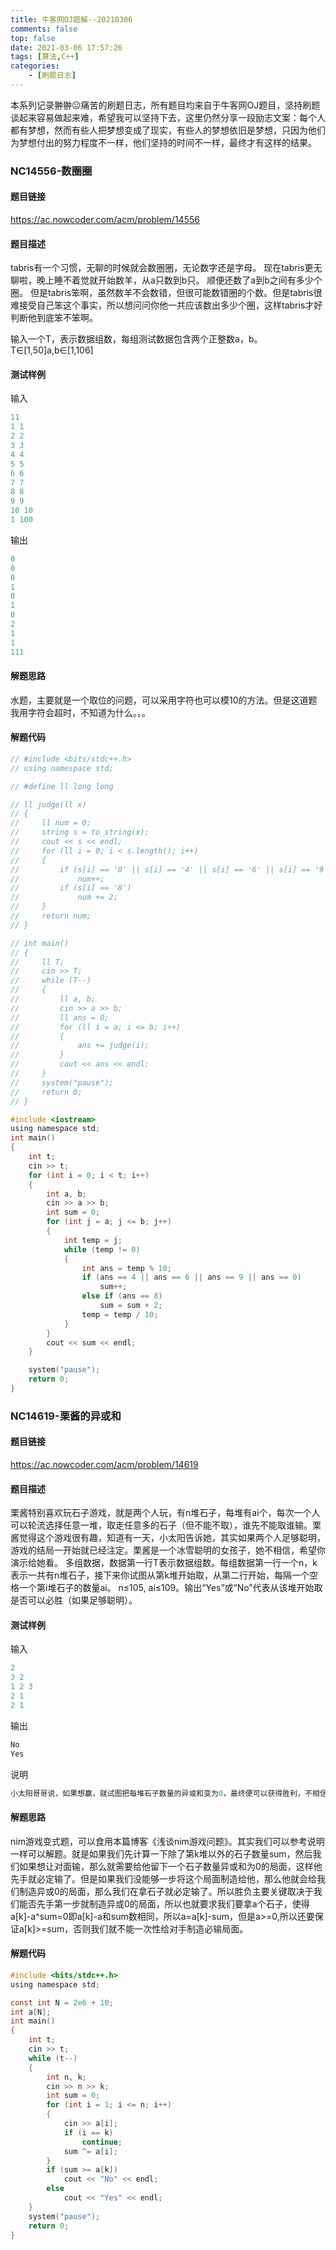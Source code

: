 ```yaml
---
title: 牛客网OJ题解--20210306
comments: false
top: false
date: 2021-03-06 17:57:26
tags: [算法,C++]
categories: 
	- [刷题日志]
---
```


本系列记录翀翀😐痛苦的刷题日志，所有题目均来自于牛客网OJ题目，坚持刷题谈起来容易做起来难，希望我可以坚持下去，这里仍然分享一段励志文案：每个人都有梦想，然而有些人把梦想变成了现实，有些人的梦想依旧是梦想，只因为他们为梦想付出的努力程度不一样，他们坚持的时间不一样，最终才有这样的结果。

<!-- more -->

### NC14556-数圈圈

#### 题目链接

https://ac.nowcoder.com/acm/problem/14556

#### 题目描述

tabris有一个习惯，无聊的时候就会数圈圈，无论数字还是字母。 现在tabris更无聊啦，晚上睡不着觉就开始数羊，从a只数到b只。 顺便还数了a到b之间有多少个圈。 但是tabris笨啊，虽然数羊不会数错，但很可能数错圈的个数。但是tabris很难接受自己笨这个事实，所以想问问你他一共应该数出多少个圈，这样tabris才好判断他到底笨不笨啊。 

输入一个T，表示数据组数，每组测试数据包含两个正整数a，b。T∈[1,50]a,b∈[1,106]

#### 测试样例

输入

```c
11
1 1
2 2
3 3
4 4
5 5
6 6
7 7
8 8
9 9
10 10
1 100
```

输出

```c
0
0
0
1
0
1
0
2
1
1
111
```

#### 解题思路

水题，主要就是一个取位的问题，可以采用字符也可以模10的方法。但是这道题我用字符会超时，不知道为什么。。。

#### 解题代码

```c
// #include <bits/stdc++.h>
// using namespace std;

// #define ll long long

// ll judge(ll x)
// {
//     ll num = 0;
//     string s = to_string(x);
//     cout << s << endl;
//     for (ll i = 0; i < s.length(); i++)
//     {
//         if (s[i] == '0' || s[i] == '4' || s[i] == '6' || s[i] == '9')
//             num++;
//         if (s[i] == '8')
//             num += 2;
//     }
//     return num;
// }

// int main()
// {
//     ll T;
//     cin >> T;
//     while (T--)
//     {
//         ll a, b;
//         cin >> a >> b;
//         ll ans = 0;
//         for (ll i = a; i <= b; i++)
//         {
//             ans += judge(i);
//         }
//         cout << ans << endl;
//     }
//     system("pause");
//     return 0;
// }

#include <iostream>
using namespace std;
int main()
{
    int t;
    cin >> t;
    for (int i = 0; i < t; i++)
    {
        int a, b;
        cin >> a >> b;
        int sum = 0;
        for (int j = a; j <= b; j++)
        {
            int temp = j;
            while (temp != 0)
            {
                int ans = temp % 10;
                if (ans == 4 || ans == 6 || ans == 9 || ans == 0)
                    sum++;
                else if (ans == 8)
                    sum = sum + 2;
                temp = temp / 10;
            }
        }
        cout << sum << endl;
    }

    system("pause");
    return 0;
}
```

### NC14619-栗酱的异或和

#### 题目链接

https://ac.nowcoder.com/acm/problem/14619

#### 题目描述

栗酱特别喜欢玩石子游戏，就是两个人玩，有n堆石子，每堆有ai个，每次一个人可以轮流选择任意一堆，取走任意多的石子（但不能不取），谁先不能取谁输。栗酱觉得这个游戏很有趣，知道有一天，小太阳告诉她，其实如果两个人足够聪明，游戏的结局一开始就已经注定。栗酱是一个冰雪聪明的女孩子，她不相信，希望你演示给她看。
多组数据，数据第一行T表示数据组数。每组数据第一行一个n，k表示一共有n堆石子，接下来你试图从第k堆开始取，从第二行开始，每隔一个空格一个第i堆石子的数量ai。
n≤105, ai≤109。输出“Yes”或“No”代表从该堆开始取是否可以必胜（如果足够聪明）。

#### 测试样例

输入

```c
2
3 2
1 2 3
2 1
2 1
```

输出

```c
No
Yes
```

说明

```c
小太阳哥哥说，如果想赢，就试图把每堆石子数量的异或和变为0，最终便可以获得胜利，不相信自己证一下。小数据较多，不要使用memset，可能导致TLE。
```

#### 解题思路

nim游戏变式题，可以食用本篇博客《浅谈nim游戏问题》。其实我们可以参考说明一样可以解题。就是如果我们先计算一下除了第k堆以外的石子数量sum，然后我们如果想让对面输，那么就需要给他留下一个石子数量异或和为0的局面，这样他先手就必定输了。但是如果我们没能够一步将这个局面制造给他，那么他就会给我们制造异或0的局面，那么我们在拿石子就必定输了。所以胜负主要关键取决于我们能否先手第一步就制造异或0的局面，所以也就要求我们要拿a个石子，使得a[k]-a^sum=0即a[k]-a和sum数相同，所以a=a[k]-sum，但是a>=0,所以还要保证a[k]>=sum，否则我们就不能一次性给对手制造必输局面。

#### 解题代码

```c
#include <bits/stdc++.h>
using namespace std;

const int N = 2e6 + 10;
int a[N];
int main()
{
    int t;
    cin >> t;
    while (t--)
    {
        int n, k;
        cin >> n >> k;
        int sum = 0;
        for (int i = 1; i <= n; i++)
        {
            cin >> a[i];
            if (i == k)
                continue;
            sum ^= a[i];
        }
        if (sum >= a[k])
            cout << "No" << endl;
        else
            cout << "Yes" << endl;
    }
    system("pause");
    return 0;
}
```

